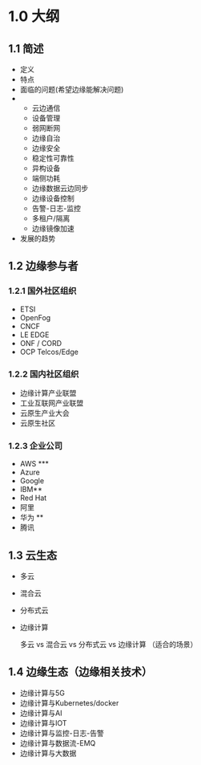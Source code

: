# 1.0 大纲

## 1.1 简述

* 定义
* 特点
* 面临的问题\(希望边缘能解决问题\)
* * 云边通信
  * 设备管理
  * 弱网断网
  * 边缘自治
  * 边缘安全
  * 稳定性可靠性
  * 异构设备
  * 端侧功耗
  * 边缘数据云边同步
  * 边缘设备控制
  * 告警-日志-监控
  * 多租户/隔离 
  * 边缘镜像加速
* 发展的趋势

## 1.2 边缘参与者

### 1.2.1 国外社区组织

* ETSI
* OpenFog
* CNCF
* LE EDGE
* ONF / CORD
* OCP Telcos/Edge

### 1.2.2 国内社区组织

* 边缘计算产业联盟
* 工业互联网产业联盟
* 云原生产业大会
* 云原生社区 

### 1.2.3 企业公司

* AWS \*\*\*
* Azure
* Google
* IBM\*\* 
* Red Hat
* 阿里
* 华为 \*\*
* 腾讯

## 1.3 云生态

* 多云
* 混合云
* 分布式云
* 边缘计算

  多云 vs 混合云 vs 分布式云 vs 边缘计算 （适合的场景）

## 1.4 边缘生态（边缘相关技术）

* 边缘计算与5G
* 边缘计算与Kubernetes/docker
* 边缘计算与AI
* 边缘计算与IOT
* 边缘计算与监控-日志-告警
* 边缘计算与数据流-EMQ
* 边缘计算与大数据

